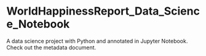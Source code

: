 # WorldHappinessReport_Data_Science_Notebook
A data science project with Python and annotated in Jupyter Notebook. Check out the metadata document.
